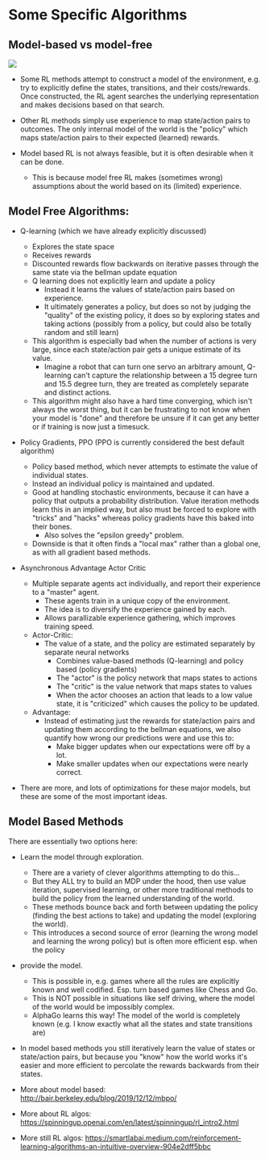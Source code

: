 # Some Specific Algorithms

## Model-based vs model-free

![](https://miro.medium.com/max/700/1*BsN4a2N1EDmgG19wWDd9CQ.png)

* Some RL methods attempt to construct a model of the environment, e.g. try to explicitly define the states, transitions, and their costs/rewards. Once constructed, the RL agent searches the underlying representation and makes decisions based on that search.

* Other RL methods simply use experience to map state/action pairs to outcomes. The only internal model of the world is the "policy" which maps state/action pairs to their expected (learned) rewards.

* Model based RL is not always feasible, but it is often desirable when it can be done. 
    * This is because model free RL makes (sometimes wrong) assumptions about the world based on its (limited) experience. 

## Model Free Algorithms:

* Q-learning (which we have already explicitly discussed)
    * Explores the state space
    * Receives rewards
    * Discounted rewards flow backwards on iterative passes through the same state via the bellman update equation
    * Q learning does not explicitly learn and update a policy
        * Instead it learns the values of state/action pairs based on experience.
        * It ultimately generates a policy, but does so not by judging the "quality" of the existing policy, it does so by exploring states and taking actions (possibly from a policy, but could also be totally random and still learn)
    * This algorithm is especially bad when the number of actions is very large, since each state/action pair gets a unique estimate of its value.
        * Imagine a robot that can turn one servo an arbitrary amount, Q-learning can't capture the relationship between a 15 degree turn and 15.5 degree turn, they are treated as completely separate and distinct actions. 
    * This algorithm might also have a hard time converging, which isn't always the worst thing, but it can be frustrating to not know when your model is "done" and therefore be unsure if it can get any better or if training is now just a timesuck.

* Policy Gradients, PPO (PPO is currently considered the best default algorithm)
    * Policy based method, which never attempts to estimate the value of individual states.
    * Instead an individual policy is maintained and updated.
    * Good at handling stochastic environments, because it can have a policy that outputs a probability distribution. Value iteration methods learn this in an implied way, but also must be forced to explore with "tricks" and "hacks" whereas policy gradients have this baked into their bones.
        * Also solves the "epsilon greedy" problem.
    * Downside is that it often finds a "local max" rather than a global one, as with all gradient based methods.

* Asynchronous Advantage Actor Critic
    * Multiple separate agents act individually, and report their experience to a "master" agent.
        * These agents train in a unique copy of the environment.
        * The idea is to diversify the experience gained by each.
        * Allows parallizable experience gathering, which improves training speed.
    * Actor-Critic:
        * The value of a state, and the policy are estimated separately by separate neural networks
            * Combines value-based methods (Q-learning) and policy based (policy gradients)
            * The "actor" is the policy network that maps states to actions
            * The "critic" is the value network that maps states to values
            * When the actor chooses an action that leads to a low value state, it is "criticized" which causes the policy to be updated.
    * Advantage:
        * Instead of estimating just the rewards for state/action pairs and updating them according to the bellman equations, we also quantify how wrong our predictions were and use this to:
            * Make bigger updates when our expectations were off by a lot.
            * Make smaller updates when our expectations were nearly correct.

* There are more, and lots of optimizations for these major models, but these are some of the most important ideas.

## Model Based Methods

There are essentially two options here:

* Learn the model through exploration.
    * There are a variety of clever algorithms attempting to do this...
    * But they ALL try to build an MDP under the hood, then use value iteration, supervised learning, or other more traditional methods to build the policy from the learned understanding of the world.
    * These methods bounce back and forth between updating the policy (finding the best actions to take) and updating the model (exploring the world).
    * This introduces a second source of error (learning the wrong model and learning the wrong policy) but is often more efficient esp. when the policy 
* provide the model.
    * This is possible in, e.g. games where all the rules are explicitly known and well codified. Esp. turn based games like Chess and Go.
    * This is NOT possible in situations like self driving, where the model of the world would be impossibly complex.
    * AlphaGo learns this way! The model of the world is completely known (e.g. I know exactly what all the states and state transitions are)

* In model based methods you still iteratively learn the value of states or state/action pairs, but because you "know" how the world works it's easier and more efficient to percolate the rewards backwards from their states. 

* More about model based: http://bair.berkeley.edu/blog/2019/12/12/mbpo/
* More about RL algos: https://spinningup.openai.com/en/latest/spinningup/rl_intro2.html 
* More still RL algos: https://smartlabai.medium.com/reinforcement-learning-algorithms-an-intuitive-overview-904e2dff5bbc
